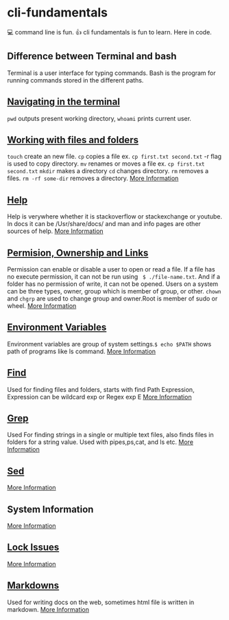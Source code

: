 # cli-fundamentals
:computer: command line is fun. :+1: cli fundamentals is fun to learn. Here in code.

## Difference between Terminal and bash
Terminal is a user interface for typing commands. Bash is the program for running commands stored in the different paths.

## [Navigating in the terminal](./basic-commands.md)
`pwd` outputs present working directory, `whoami` prints current user.
## [Working with files and folders](./basic-commands.md)
`touch` create an new file.
`cp` copies a file ex.  `cp first.txt second.txt` -r flag is used to copy directory.
`mv` renames or moves a file ex.  `cp first.txt second.txt`
`mkdir` makes a directory
`cd` changes directory.
`rm` removes a files. `rm -rf some-dir` removes a directory.
[More Information](./basic-commands.md)

## [Help](./help.md) 
Help is verywhere whether it is stackoverflow or stackexchange or youtube. In docs it can be /Usr/share/docs/ and man and info pages are other sources of help.
[More Information](./help.md)


## [Permision, Ownership and Links](./permission.md)
Permission can enable or disable a user to open or read a file. If a file has no execute permission, it can not be run using ` $ ./file-name.txt`. And if a folder has no permission of write, it can not be opened. Users on a system can be three types, owner, group which is member of group, or  other. `chown` and `chgrp` are used to change group and owner.Root is member of sudo or wheel.
[More Information](./permission.md)


## [Environment Variables](./en-variables.md)
 Environment variables are group of system settings.`$ echo $PATH` shows path of programs like ls command.
 [More Information](./en-variables.md)


## [Find](./find-grep.md)
Used for finding files and folders, starts with find Path Expression, Expression can be wildcard exp or Regex exp E
[More Information](./find-grep.md)
## [Grep](./find-grep.md)
Used For finding strings in a single or multiple text files, also finds files in folders for a string value. Used with pipes,ps,cat, and ls etc.
[More Information](./find-grep.md)


## [Sed](./sed.md)
[More Information](./sed.md)


## System Information
[More Information](./systemInfo.md)

## [Lock Issues](./lockIssues.md)
[More Information](./lockIssues.md)


## [Markdowns](./markdown.md) 
Used for writing docs on the web, sometimes html file is written in markdown.
[More Information](./markdown.md)
